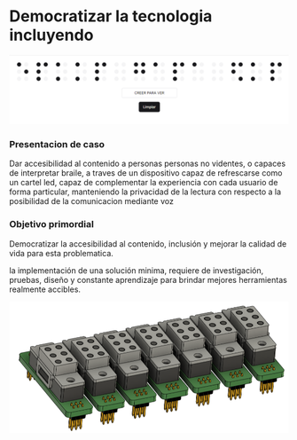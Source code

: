 
# Democratizar la tecnologia incluyendo



![img/creerparaver.png](/img/creerparaver.png)

### Presentacion de caso

Dar accesibilidad al contenido a personas personas no videntes, o capaces de interpretar braile, a traves de un dispositivo capaz de refrescarse como un cartel led, capaz de complementar la experiencia con cada usuario de forma particular, manteniendo la privacidad de la lectura con respecto a la posibilidad de la comunicacion mediante voz

### Objetivo primordial

Democratizar la accesibilidad al contenido, inclusión y mejorar la calidad de vida para esta problematica.

la implementación de una solución minima, requiere de investigación, pruebas, diseño y constante aprendizaje para brindar mejores herramientas  realmente accibles.

![/img/4564691694368553163.png](/img/4564691694368553163.png)